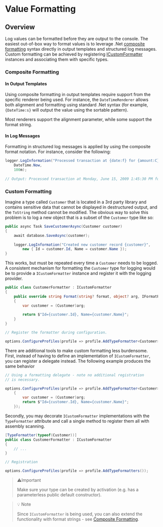 ﻿# Value Formatting

## Overview

Log values can be formatted before they are output to the console. The easiest out-of-box way to format values is to leverage .Net [composite formatting](https://docs.microsoft.com/en-us/dotnet/standard/base-types/composite-formatting) syntax directly in output templates and structured log messages. Custom formatting can be achieved by registering [ICustomFormatter](https://docs.microsoft.com/en-us/dotnet/api/system.icustomformatter?view=net-5.0) instances and associating them with specific types.

### Composite Formatting

#### In Output Templates

Using composite formatting in output templates require support from the specific renderer being used. For instance, the `DateTimeRenderer` allows both alignment and formatting using standard .Net syntax (for example, `{DateTime:s}` will output the value using the sortable pattern).

Most renderers support the alignment parameter, while some support the format string.

#### In Log Messages

Formatting in structured log messages is applied by using the composite format notation. For instance, consider the following:

```csharp
logger.LogInformation("Processed transaction at {date:f} for {amount:C}",
    DateTime.Now,
    100m);
    
// Output: Processed transaction at Monday, June 15, 2009 1:45:30 PM for $100.00
```

### Custom Formatting

Imagine a type called `Customer` that is located in a 3rd party library and contains sensitive data that cannot be displayed in destructured output, and the `ToString` method cannot be modified. The obvious way to solve this problem is to log a new object that is a subset of the `Customer` type like so:

```csharp
public async Task SaveCustomerAsync(Customer customer)
{
    await database.SaveAsync(customer);
    
    logger.LogInformation("Created new customer record {customer}",
        new { Id = customer.Id, Name = customer.Name });
}    
```

This works, but must be repeated every time a `Customer` needs to be logged. A consistent mechanism for formatting the `Customer` type for logging would be to provide a `ICustomFormatter` instance and register it with the logging provider. 

```csharp
public class CustomerFormatter : ICustomFormatter
{
    public override string Format(string? format, object? arg, IFormatProvider? provider)
    {
        var customer = (Customer)arg;
            
        return $"Id={customer.Id}, Name={customer.Name}";
    }
}

// Register the formatter during configuration.

options.ConfigureProfiles(profile => profile.AddTypeFormatter<Customer>(new CustomerFormatter()));
```

There are additional tools to make custom formatting less burdensome. First, instead of having to define an implementation of `ICustomFormatter`, you can register a delegate instead. The following example produces the same behavior

```csharp
// Using a formatting delegate - note no additional registration
// is necessary.

options.ConfigureProfiles(profile => profile.AddTypeFormatter<Customer>((format, object, IFormatProvider) => 
    {
        var customer = (Customer)arg;            
        return $"Id={customer.Id}, Name={customer.Name}";
    });
```

Secondly, you may decorate `ICustomFormatter` implementations with the `TypeFormatter` attribute and call a single method to register them all with assembly scanning.

```csharp
[TypeFormatter(typeof(Customer))]
public class CustomerFormatter : ICustomFormatter
{
    // ...
}

// Registration

options.ConfigureProfiles(profile => profile.AddTypeFormatters());
```

> ⚠️Important
>
> Make sure your type can be created by activation (e.g. has a parameterless public default constructor).

> 💡 Note
> 
> Since `ICustomFormatter` is being used, you can also extend the functionality with format strings - see [Composite Formatting](https://docs.microsoft.com/en-us/dotnet/api/system.icustomformatter?view=net-5.0).